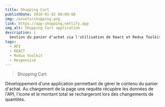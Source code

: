 ```yaml
---
title: Shopping Cart
publishDate: 2020-01-02 00:00:00
img: /assets/shopping.png
link: https://app-shopping.netlify.app
img_alt: Shopping Cart application
description: |
  Gestion du panier d'achat via l'utilisation de React et Redux Toolkit.
tags:
  - API
  - REACT
  - Redux toolkit
  - Responsive
---
```


> Shopping Cart

Développement d'une application permettant de gérer le contenu du panier d'achat.
Au chargement de la page une requête récupère les données de l'API, l'icone et le montant total se rechargeront lors des changements de quantités.
